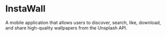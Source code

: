 # InstaWall
A mobile application that allows users to discover, search, like, download, and share high-quality wallpapers from the Unsplash API.
